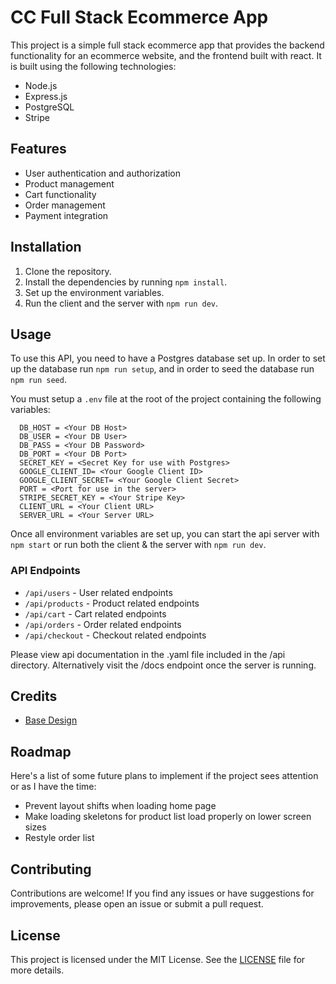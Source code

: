 # CC Full Stack Ecommerce App

This project is a simple full stack ecommerce app that provides the backend functionality for an ecommerce website, and the frontend built with react. It is built using the following technologies:

- Node.js
- Express.js
- PostgreSQL
- Stripe

## Features

- User authentication and authorization
- Product management
- Cart functionality
- Order management
- Payment integration

## Installation

1. Clone the repository.
2. Install the dependencies by running `npm install`.
3. Set up the environment variables.
4. Run the client and the server with `npm run dev`.

## Usage

To use this API, you need to have a Postgres database set up. In order to set up the database run `npm run setup`, and in order to seed the database run `npm run seed`.

You must setup a `.env` file at the root of the project containing the following variables:

```
  DB_HOST = <Your DB Host>
  DB_USER = <Your DB User>
  DB_PASS = <Your DB Password>
  DB_PORT = <Your DB Port>
  SECRET_KEY = <Secret Key for use with Postgres>
  GOOGLE_CLIENT_ID= <Your Google Client ID>
  GOOGLE_CLIENT_SECRET= <Your Google Client Secret>
  PORT = <Port for use in the server>
  STRIPE_SECRET_KEY = <Your Stripe Key>
  CLIENT_URL = <Your Client URL>
  SERVER_URL = <Your Server URL>
```

Once all environment variables are set up, you can start the api server with `npm start` or run both the client & the server with `npm run dev`.

### API Endpoints

- `/api/users` - User related endpoints
- `/api/products` - Product related endpoints
- `/api/cart` - Cart related endpoints
- `/api/orders` - Order related endpoints
- `/api/checkout` - Checkout related endpoints

Please view api documentation in the .yaml file included in the /api directory. Alternatively visit the /docs endpoint once the server is running.

## Credits

- [Base Design](https://github.com/codewithsadee/woodex)

## Roadmap

Here's a list of some future plans to implement if the project sees attention or as I have the time:

- Prevent layout shifts when loading home page
- Make loading skeletons for product list load properly on lower screen sizes
- Restyle order list

## Contributing

Contributions are welcome! If you find any issues or have suggestions for improvements, please open an issue or submit a pull request.

## License

This project is licensed under the MIT License. See the [LICENSE](LICENSE) file for more details.
